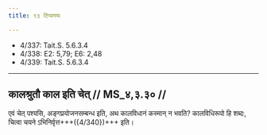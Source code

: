 ```yaml
---
title: ९३ टिप्पणयः

---
```

- 4/337: Tait.S. 5.6.3.4
- 4/338: E2: 5,79; E6: 2,48
- 4/339: Tait.S. 5.6.3.4

____________________________________________


## कालश्रुतौ काल इति चेत् // MS_४,३.३० //

एवं चेत् पश्यसि, अङ्गप्रयोजनसम्बन्ध इति, अथ कालविधानं कस्मान् न भवति? कालविधिरूपो हि शब्दः, चित्वा चयने ऽभिनिर्वृत्त+++({4/340})+++ इति।